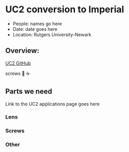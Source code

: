 # UC2 conversion to Imperial
* People: names go here
* Date: date goes here
* Location: Rutgers University-Newark

## Overview:
[UC2 GitHub](https://github.com/openUC2/UC2-GIT)

screws
:pizza:
:coffee:


## Parts we need
Link to the UC2 applications page goes here
### Lens

### Screws

### Other
